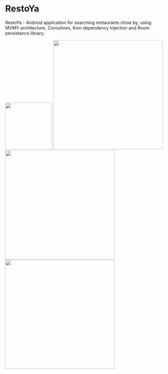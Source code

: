 # RestoYa
RestoYa - Android application for searching restaurants close by, using MVMV architecture, Coroutines, Koin dependency injection and Room persistance library.

<img src="https://user-images.githubusercontent.com/8918308/84704336-0b3c1780-af30-11ea-80a9-ba17624c124b.png" width="150">
<img src="https://user-images.githubusercontent.com/8918308/84703931-64577b80-af2f-11ea-9a79-1412663cb9ef.png" width="350">
<img src="https://user-images.githubusercontent.com/8918308/84703945-67eb0280-af2f-11ea-8677-fb42ad8e909f.png" width="350">
<img src="https://user-images.githubusercontent.com/8918308/84703947-691c2f80-af2f-11ea-9602-e5b6db550de0.png" width="350">
